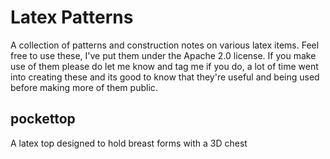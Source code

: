 # Latex Patterns

A collection of patterns and construction notes on various latex items. Feel free to use these, I've put them under the Apache 2.0 license. If you make use of them please do let me know and tag me if you do, a lot of time went into creating these and its good to know that they're useful and being used before making more of them public.

## pockettop

A latex top designed to hold breast forms with a 3D chest
